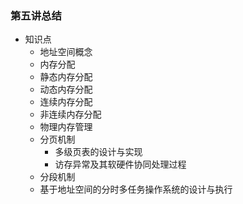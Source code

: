 ### 第五讲总结
- 知识点
	- 地址空间概念
	- 内存分配
  	- 静态内存分配
  	- 动态内存分配
  	- 连续内存分配
  	- 非连续内存分配
	- 物理内存管理
  	- 分页机制
    	- 多级页表的设计与实现
    	- 访存异常及其软硬件协同处理过程
  	- 分段机制
	- 基于地址空间的分时多任务操作系统的设计与执行


